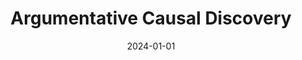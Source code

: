 ---
title: "Argumentative Causal Discovery"
collection: publications
permalink: /publication/2024-01-01-Argumentative-Causal-Discoveryjournal
date: 2024-01-01
venue: 'CoRR'
paperurl: 'https://doi.org/10.48550/arXiv.2405.11250'
citation: ' Fabrizio Russo,  Anna Rapberger,  Francesca Toni, &quot;Argumentative Causal Discovery.&quot; CoRR, 2024.'
---